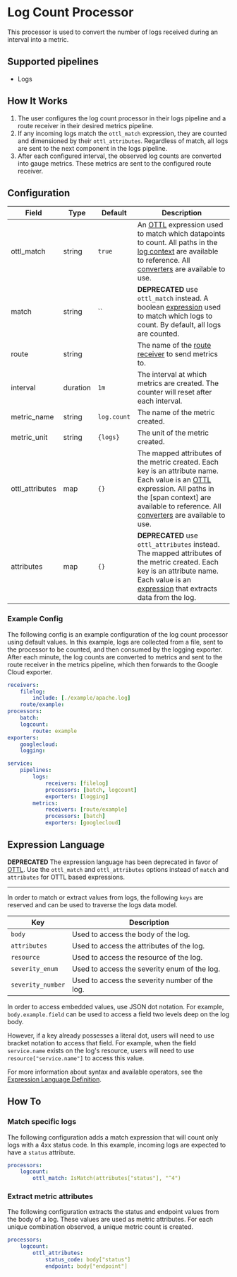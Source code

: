 # Log Count Processor
This processor is used to convert the number of logs received during an interval into a metric.

## Supported pipelines
- Logs

## How It Works
1. The user configures the log count processor in their logs pipeline and a route receiver in their desired metrics pipeline.
2. If any incoming logs match the `ottl_match` expression, they are counted and dimensioned by their `ottl_attributes`. Regardless of match, all logs are sent to the next component in the logs pipeline.
3. After each configured interval, the observed log counts are converted into gauge metrics. These metrics are sent to the configured route receiver.


## Configuration
| Field           | Type     | Default     | Description                                                                                                                                                                                                                                                         |
|-----------------|----------|-------------|---------------------------------------------------------------------------------------------------------------------------------------------------------------------------------------------------------------------------------------------------------------------|
| ottl_match      | string   | `true`      | An [OTTL] expression used to match which datapoints to count. All paths in the [log context] are available to reference. All [converters] are available to use.                                                                                                     |
| match           | string   | ``          | **DEPRECATED** use `ottl_match` instead. A boolean [expression](https://github.com/antonmedv/expr/blob/master/docs/Language-Definition.md) used to match which logs to count. By default, all logs are counted.                                                     |
| route           | string   | ` `         | The name of the [route receiver](../../receiver/routereceiver/README.md) to send metrics to.                                                                                                                                                                        |
| interval        | duration | `1m`        | The interval at which metrics are created. The counter will reset after each interval.                                                                                                                                                                              |
| metric_name     | string   | `log.count` | The name of the metric created.                                                                                                                                                                                                                                     |
| metric_unit     | string   | `{logs}`    | The unit of the metric created.                                                                                                                                                                                                                                     |
| ottl_attributes | map      | `{}`        | The mapped attributes of the metric created. Each key is an attribute name. Each value is an [OTTL] expression. All paths in the [span context] are available to reference. All [converters] are available to use.                                                  |
| attributes      | map      | `{}`        | **DEPRECATED** use `ottl_attributes` instead. The mapped attributes of the metric created. Each key is an attribute name. Each value is an [expression](https://github.com/antonmedv/expr/blob/master/docs/Language-Definition.md) that extracts data from the log. |

[OTTL]: https://github.com/open-telemetry/opentelemetry-collector-contrib/tree/v0.106.1/pkg/ottl#readme
[converters]: https://github.com/open-telemetry/opentelemetry-collector-contrib/blob/v0.106.1/pkg/ottl/ottlfuncs/README.md#converters
[log context]: https://github.com/open-telemetry/opentelemetry-collector-contrib/blob/v0.106.1/pkg/ottl/contexts/ottllog/README.md

### Example Config
The following config is an example configuration of the log count processor using default values. In this example, logs are collected from a file, sent to the processor to be counted, and then consumed by the logging exporter. After each minute, the log counts are converted to metrics and sent to the route receiver in the metrics pipeline, which then forwards to the Google Cloud exporter.
```yaml
receivers:
    filelog:
        include: [./example/apache.log]
    route/example:
processors:
    batch:
    logcount:
        route: example
exporters:
    googlecloud:
    logging:

service:
    pipelines:
        logs:
            receivers: [filelog]
            processors: [batch, logcount]
            exporters: [logging]
        metrics:
            receivers: [route/example]
            processors: [batch]
            exporters: [googlecloud]
```

## Expression Language
**DEPRECATED**
The expression language has been deprecated in favor of [OTTL]. Use the `ottl_match` and `ottl_attributes` options instead of `match` and `attributes` for OTTL based expressions.

---
In order to match or extract values from logs, the following `keys` are reserved and can be used to traverse the logs data model.

| Key               | Description                                    |
|-------------------|------------------------------------------------|
| `body`            | Used to access the body of the log.            |
| `attributes`      | Used to access the attributes of the log.      |
| `resource`        | Used to access the resource of the log.        |
| `severity_enum`   | Used to access the severity enum of the log.   |
| `severity_number` | Used to access the severity number of the log. |

In order to access embedded values, use JSON dot notation. For example, `body.example.field` can be used to access a field two levels deep on the log body. 

However, if a key already possesses a literal dot, users will need to use bracket notation to access that field. For example, when the field `service.name` exists on the log's resource, users will need to use `resource["service.name"]` to access this value.

For more information about syntax and available operators, see the [Expression Language Definition](https://github.com/antonmedv/expr/blob/master/docs/Language-Definition.md).

## How To
### Match specific logs
The following configuration adds a match expression that will count only logs with a 4xx status code. In this example, incoming logs are expected to have a `status` attribute.
```yaml
processors:
    logcount:
        ottl_match: IsMatch(attributes["status"], "^4")
```

### Extract metric attributes
The following configuration extracts the status and endpoint values from the body of a log. These values are used as metric attributes. For each unique combination observed, a unique metric count is created.
```yaml
processors:
    logcount:
        ottl_attributes:
            status_code: body["status"]
            endpoint: body["endpoint"]
```
